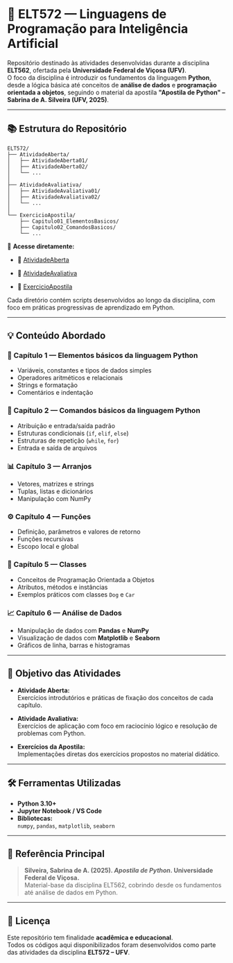 # 🐍 ELT572 — Linguagens de Programação para Inteligência Artificial

Repositório destinado às atividades desenvolvidas durante a disciplina **ELT562**, ofertada pela **Universidade Federal de Viçosa (UFV)**.  
O foco da disciplina é introduzir os fundamentos da linguagem **Python**, desde a lógica básica até conceitos de **análise de dados** e **programação orientada a objetos**, seguindo o material da apostila **"Apostila de Python" – Sabrina de A. Silveira (UFV, 2025)**.

---

## 📚 Estrutura do Repositório

```
ELT572/
├── AtividadeAberta/
│   ├── AtividadeAberta01/
│   ├── AtividadeAberta02/
│   └── ...
│
├── AtividadeAvaliativa/
│   ├── AtividadeAvaliativa01/
│   ├── AtividadeAvaliativa02/
│   └── ...
│
└── ExercicioApostila/
    ├── Capitulo01_ElementosBasicos/
    ├── Capitulo02_ComandosBasicos/
    └── ...
```

🔗 **Acesse diretamente:**
- 📂 [AtividadeAberta](https://github.com/marcosoliveira-dev/ELT562/tree/main/AtividadeAberta)

- 🧾 [AtividadeAvaliativa](https://github.com/marcosoliveira-dev/ELT562/tree/main/AtividadeAvaliativa)

- 🧮 [ExercicioApostila](https://github.com/marcosoliveira-dev/ELT562/tree/main/ExercicioApostila)



Cada diretório contém scripts desenvolvidos ao longo da disciplina, com foco em práticas progressivas de aprendizado em Python.

---

## 💡 Conteúdo Abordado

### 🧩 Capítulo 1 — Elementos básicos da linguagem Python
- Variáveis, constantes e tipos de dados simples  
- Operadores aritméticos e relacionais  
- Strings e formatação  
- Comentários e indentação  

### 🧮 Capítulo 2 — Comandos básicos da linguagem Python
- Atribuição e entrada/saída padrão  
- Estruturas condicionais (`if`, `elif`, `else`)  
- Estruturas de repetição (`while`, `for`)  
- Entrada e saída de arquivos  

### 📊 Capítulo 3 — Arranjos
- Vetores, matrizes e strings  
- Tuplas, listas e dicionários  
- Manipulação com NumPy  

### ⚙️ Capítulo 4 — Funções
- Definição, parâmetros e valores de retorno  
- Funções recursivas  
- Escopo local e global  

### 🧱 Capítulo 5 — Classes
- Conceitos de Programação Orientada a Objetos  
- Atributos, métodos e instâncias  
- Exemplos práticos com classes `Dog` e `Car`  

### 📈 Capítulo 6 — Análise de Dados
- Manipulação de dados com **Pandas** e **NumPy**  
- Visualização de dados com **Matplotlib** e **Seaborn**  
- Gráficos de linha, barras e histogramas  

---

## 🧠 Objetivo das Atividades

- **Atividade Aberta:**  
  Exercícios introdutórios e práticas de fixação dos conceitos de cada capítulo.

- **Atividade Avaliativa:**  
  Exercícios de aplicação com foco em raciocínio lógico e resolução de problemas com Python.

- **Exercícios da Apostila:**  
  Implementações diretas dos exercícios propostos no material didático.

---

## 🛠️ Ferramentas Utilizadas

- **Python 3.10+**
- **Jupyter Notebook / VS Code**
- **Bibliotecas:**  
  `numpy`, `pandas`, `matplotlib`, `seaborn`

---

## 📘 Referência Principal

> **Silveira, Sabrina de A. (2025). _Apostila de Python_. Universidade Federal de Viçosa.**  
> Material-base da disciplina ELT562, cobrindo desde os fundamentos até análise de dados em Python.

---
## 📎 Licença

Este repositório tem finalidade **acadêmica e educacional**.  
Todos os códigos aqui disponibilizados foram desenvolvidos como parte das atividades da disciplina **ELT572 – UFV**.
